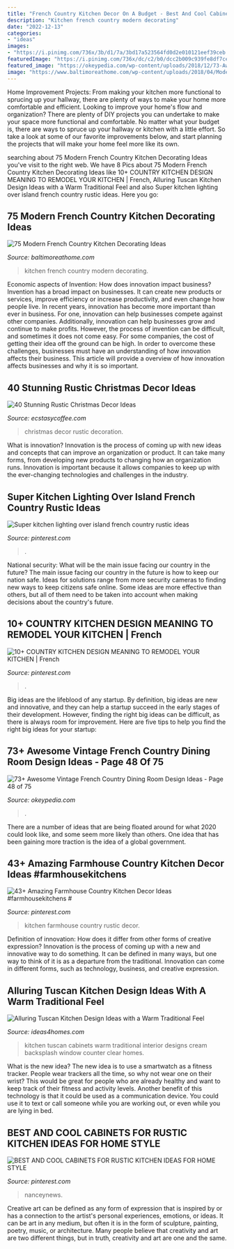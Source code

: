 ```yaml
---
title: "French Country Kitchen Decor On A Budget - Best And Cool Cabinets For Rustic Kitchen Ideas For Home Style"
description: "Kitchen french country modern decorating"
date: "2022-12-13"
categories:
- "ideas"
images:
- "https://i.pinimg.com/736x/3b/d1/7a/3bd17a523564fd0d2e010121eef39ceb.jpg"
featuredImage: "https://i.pinimg.com/736x/dc/c2/b0/dcc2b009c939fe8df7ce0b0a0eef00b4.jpg"
featured_image: "https://okeypedia.com/wp-content/uploads/2018/12/73-Awesome-Vintage-French-Country-Dining-Room-Design-Ideas-48.jpg"
image: "https://www.baltimoreathome.com/wp-content/uploads/2018/04/Modern-French-Country-Kitchen-Decorating-Ideas-67.jpg"
---
```



Home Improvement Projects: From making your kitchen more functional to sprucing up your hallway, there are plenty of ways to make your home more comfortable and efficient.
Looking to improve your home's flow and organization? There are plenty of DIY projects you can undertake to make your space more functional and comfortable. No matter what your budget is, there are ways to spruce up your hallway or kitchen with a little effort. So take a look at some of our favorite improvements below, and start planning the projects that will make your home feel more like its own.

	

		
searching about 75 Modern French Country Kitchen Decorating Ideas you've visit to the right web. We have 8 Pics about 75 Modern French Country Kitchen Decorating Ideas like 10+ COUNTRY KITCHEN DESIGN MEANING TO REMODEL YOUR KITCHEN | French, Alluring Tuscan Kitchen Design Ideas with a Warm Traditional Feel and also Super kitchen lighting over island french country rustic ideas. Here you go:
		
    
## 75 Modern French Country Kitchen Decorating Ideas

<img loading=lazy src="https://www.baltimoreathome.com/wp-content/uploads/2018/04/Modern-French-Country-Kitchen-Decorating-Ideas-67.jpg" onerror="this.onerror=null;this.src='https://tse4.mm.bing.net/th?id=OIP.2tZpT3e5vXNqmkkRvB8howHaLH&amp;pid=15.1';" alt="75 Modern French Country Kitchen Decorating Ideas">

_Source: baltimoreathome.com_

>kitchen french country modern decorating. 

	

Economic aspects of Invention: How does innovation impact business?
Invention has a broad impact on businesses. It can create new products or services, improve efficiency or increase productivity, and even change how people live. In recent years, innovation has become more important than ever in business. For one, innovation can help businesses compete against other companies. Additionally, innovation can help businesses grow and continue to make profits. However, the process of invention can be difficult, and sometimes it does not come easy. For some companies, the cost of getting their idea off the ground can be high. In order to overcome these challenges, businesses must have an understanding of how innovation affects their business. This article will provide a overview of how innovation affects businesses and why it is so important.

    
## 40 Stunning Rustic Christmas Decor Ideas

<img loading=lazy src="https://i2.wp.com/www.ecstasycoffee.com/wp-content/uploads/2016/10/Vintage-Christmas-Decoration.jpg" onerror="this.onerror=null;this.src='https://tse4.mm.bing.net/th?id=OIP.Wyy5gIHtsFXvjP7oPrg6rQHaK6&amp;pid=15.1';" alt="40 Stunning Rustic Christmas Decor Ideas">

_Source: ecstasycoffee.com_

>christmas decor rustic decoration. 

	

What is innovation?
Innovation is the process of coming up with new ideas and concepts that can improve an organization or product. It can take many forms, from developing new products to changing how an organization runs. Innovation is important because it allows companies to keep up with the ever-changing technologies and challenges in the industry.

    
## Super Kitchen Lighting Over Island French Country Rustic Ideas

<img loading=lazy src="https://i.pinimg.com/736x/21/4b/ac/214bac2554c9aefe8f3549c3a7af39ba.jpg" onerror="this.onerror=null;this.src='https://tse3.mm.bing.net/th?id=OIP.jEMm7lH2QvWmhNC8h2pZNgAAAA&amp;pid=15.1';" alt="Super kitchen lighting over island french country rustic ideas">

_Source: pinterest.com_

>. 

	

National security: What will be the main issue facing our country in the future?
The main issue facing our country in the future is how to keep our nation safe. Ideas for solutions range from more security cameras to finding new ways to keep citizens safe online. Some ideas are more effective than others, but all of them need to be taken into account when making decisions about the country's future.

    
## 10+ COUNTRY KITCHEN DESIGN MEANING TO REMODEL YOUR KITCHEN | French

<img loading=lazy src="https://i.pinimg.com/736x/3b/d1/7a/3bd17a523564fd0d2e010121eef39ceb.jpg" onerror="this.onerror=null;this.src='https://tse1.mm.bing.net/th?id=OIP.DVxPSx2jtUqGNoyYdGrg6QHaLN&amp;pid=15.1';" alt="10+ COUNTRY KITCHEN DESIGN MEANING TO REMODEL YOUR KITCHEN | French">

_Source: pinterest.com_

>. 

	

Big ideas are the lifeblood of any startup. By definition, big ideas are new and innovative, and they can help a startup succeed in the early stages of their development. However, finding the right big ideas can be difficult, as there is always room for improvement. Here are five tips to help you find the right big ideas for your startup: 

    
## 73+ Awesome Vintage French Country Dining Room Design Ideas - Page 48 Of 75

<img loading=lazy src="https://okeypedia.com/wp-content/uploads/2018/12/73-Awesome-Vintage-French-Country-Dining-Room-Design-Ideas-48.jpg" onerror="this.onerror=null;this.src='https://tse3.mm.bing.net/th?id=OIP.x12qU5oyYILk1tfcxbEzjAHaLF&amp;pid=15.1';" alt="73+ Awesome Vintage French Country Dining Room Design Ideas - Page 48 of 75">

_Source: okeypedia.com_

>. 

	

There are a number of ideas that are being floated around for what 2020 could look like, and some seem more likely than others. One idea that has been gaining more traction is the idea of a global government.

    
## 43+ Amazing Farmhouse Country Kitchen Decor Ideas #farmhousekitchens #

<img loading=lazy src="https://i.pinimg.com/736x/dc/c2/b0/dcc2b009c939fe8df7ce0b0a0eef00b4.jpg" onerror="this.onerror=null;this.src='https://tse1.mm.bing.net/th?id=OIP.QhJZ9Tnxxivz20yzlAd9rAHaKU&amp;pid=15.1';" alt="43+ Amazing Farmhouse Country Kitchen Decor Ideas #farmhousekitchens #">

_Source: pinterest.com_

>kitchen farmhouse country rustic decor. 

	

Definition of innovation: How does it differ from other forms of creative expression?
Innovation is the process of coming up with a new and innovative way to do something. It can be defined in many ways, but one way to think of it is as a departure from the traditional. Innovation can come in different forms, such as technology, business, and creative expression.

    
## Alluring Tuscan Kitchen Design Ideas With A Warm Traditional Feel

<img loading=lazy src="https://www.ideas4homes.com/wp-content/uploads/2015/08/Simple-White-Counter-and-Cabinets-near-Cream-Backsplash-near-Clear-Window-in-Tuscan-Kitchen-Design-Ideas.jpg" onerror="this.onerror=null;this.src='https://tse1.mm.bing.net/th?id=OIP.B8ZJJ7P_PyXkg2TOWL0ALgHaFz&amp;pid=15.1';" alt="Alluring Tuscan Kitchen Design Ideas with a Warm Traditional Feel">

_Source: ideas4homes.com_

>kitchen tuscan cabinets warm traditional interior designs cream backsplash window counter clear homes. 

	

What is the new idea?
The new idea is to use a smartwatch as a fitness tracker. People wear trackers all the time, so why not wear one on their wrist? This would be great for people who are already healthy and want to keep track of their fitness and activity levels. Another benefit of this technology is that it could be used as a communication device. You could use it to text or call someone while you are working out, or even while you are lying in bed.

    
## BEST AND COOL CABINETS FOR RUSTIC KITCHEN IDEAS FOR HOME STYLE

<img loading=lazy src="https://i.pinimg.com/736x/85/6f/3f/856f3fdb2f31447227ee08b4941e350d.jpg" onerror="this.onerror=null;this.src='https://tse3.mm.bing.net/th?id=OIP.gLntVZZ6KZKlKq-5SAIKFAHaLH&amp;pid=15.1';" alt="BEST AND COOL CABINETS FOR RUSTIC KITCHEN IDEAS FOR HOME STYLE">

_Source: pinterest.com_

>nanceynews. 

	

Creative art can be defined as any form of expression that is inspired by or has a connection to the artist's personal experiences, emotions, or ideas. It can be art in any medium, but often it is in the form of sculpture, painting, poetry, music, or architecture. Many people believe that creativity and art are two different things, but in truth, creativity and art are one and the same.

